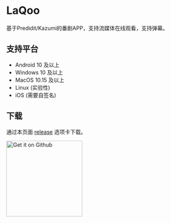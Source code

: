 # LaQoo
基于Predidit/Kazumi的番剧APP，支持流媒体在线观看，支持弹幕。

## 支持平台

- Android 10 及以上
- Windows 10 及以上
- MacOS 10.15 及以上
- Linux (实验性)
- iOS (需要自签名)

## 下载

通过本页面 [release](https://github.com/laqooss/Kazumi/releases) 选项卡下载。

<a href="https://github.com/laqooss/Kazumi/releases">
  <img src="static/svg/get_it_on_github.svg" alt="Get it on Github" width="200"/>
</a>







